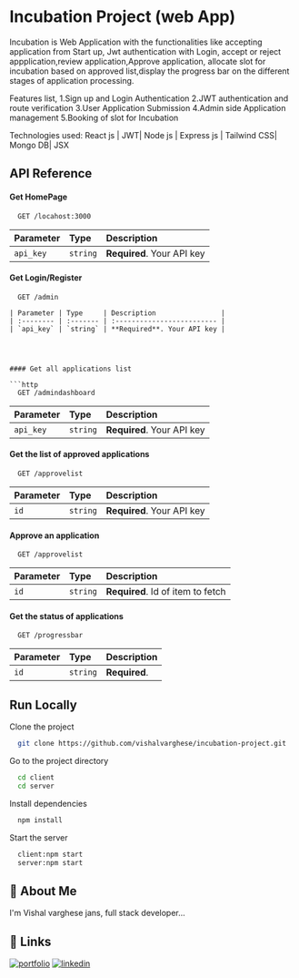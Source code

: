 
# Incubation Project (web App)

Incubation is Web Application with the functionalities
like accepting application from Start up, Jwt authentication with Login,
accept or reject appplication,review application,Approve application,
allocate slot for incubation based on approved list,display the progress 
bar on the different stages of application processing.

Features list,
1.Sign up and Login Authentication
2.JWT authentication and route verification
3.User Application Submission
4.Admin side Application management
5.Booking of slot for Incubation

Technologies used:
React js | JWT| Node js | Express js | Tailwind CSS|
Mongo DB| JSX

## API Reference



#### Get HomePage

```http
  GET /locahost:3000
```

| Parameter | Type     | Description                |
| :-------- | :------- | :------------------------- |
| `api_key` | `string` | **Required**. Your API key |

#### Get Login/Register

```http
  GET /admin

| Parameter | Type     | Description                |
| :-------- | :------- | :------------------------- |
| `api_key` | `string` | **Required**. Your API key |




#### Get all applications list

```http
  GET /admindashboard
```

| Parameter | Type     | Description                |
| :-------- | :------- | :------------------------- |
| `api_key` | `string` | **Required**. Your API key |


#### Get the list of approved applications

```http
  GET /approvelist
```

| Parameter | Type     | Description                       |
| :-------- | :------- | :-------------------------------- |
| `id`      | `string` | **Required**. Your API key |

#### Approve an application

```http
  GET /approvelist
```

| Parameter | Type     | Description                       |
| :-------- | :------- | :-------------------------------- |
| `id`      | `string` | **Required**. Id of item to fetch |


#### Get the status of applications

```http
  GET /progressbar
```

| Parameter | Type     | Description                       |
| :-------- | :------- | :-------------------------------- |
| `id`      | `string` | **Required**.|Your API key


## Run Locally

Clone the project

```bash
  git clone https://github.com/vishalvarghese/incubation-project.git
```

Go to the project directory

```bash
  cd client
  cd server
```

Install dependencies

```bash
  npm install
```

Start the server

```bash
  client:npm start
  server:npm start
```


## 🚀 About Me
I'm Vishal varghese jans, full stack developer...


## 🔗 Links
[![portfolio](https://img.shields.io/badge/my_portfolio-000?style=for-the-badge&logo=ko-fi&logoColor=white)](https://vishalvarghese.github.io/portfolio/)
[![linkedin](https://img.shields.io/badge/linkedin-0A66C2?style=for-the-badge&logo=linkedin&logoColor=white)](https://www.linkedin.com/in/vishalvjans/)


